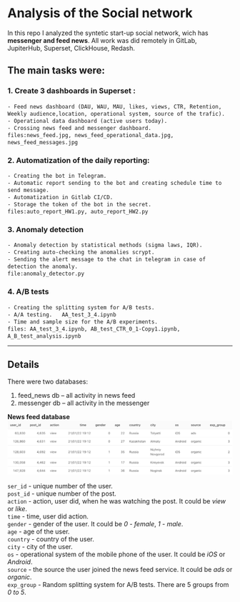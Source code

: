 # Analysis of the Social network

In this repo I analyzed the syntetic start-up social network, wich has <b>messenger and feed news</b>.
All work was did remotely in GitLab, JupiterHub, Superset, ClickHouse, Redash.

## The main tasks were:
### 1. Create 3 dashboards in Superset : 
    - Feed news dashboard (DAU, WAU, MAU, likes, views, CTR, Retention, Weekly audience,location, operational system, source of the trafic).
    - Operational data dashboard (active users today).
    - Crossing news feed and messenger dashboard.
    files:news_feed.jpg, news_feed_operational_data.jpg, news_feed_messages.jpg
    
    
### 2. Automatization of the daily reporting:
    - Creating the bot in Telegram.
    - Automatic report sending to the bot and creating schedule time to send message.  
    - Automatization in Gitlab CI/CD.
    - Storage the token of the bot in the secret.
    files:auto_report_HW1.py, auto_report_HW2.py


### 3. Anomaly detection
    - Anomaly detection by statistical methods (sigma laws, IQR).
    - Creating auto-checking the anomalies scrypt.      
    - Sending the alert message to the chat in telegram in case of detection the anomaly.
    file:anomaly_detector.py


### 4. A/B tests
    - Creating the splitting system for A/B tests.  
    - A/A testing.   AA_test_3_4.ipynb
    - Time and sample size for the A/B experiments. 
    files: AA_test_3_4.ipynb, AB_test_CTR_0_1-Copy1.ipynb, A_B_test_analysis.ipynb
    
    
___

## Details
There were two databases:
1. feed_news db  – all activity in news feed
2. messenger db  – all activity in the messenger 

**News feed database**![news_feed db](feed_actions.png)

`ser_id` - unique number of the user.    
`post_id` - unique number of the post.    
`action`  - action, user did, when he was watching the post.  It could be *view* or *like*.  
`time`    - time, user did action.  
`gender`  - gender of the user. It could be *0 - female*, *1 - male*.  
`age`     - age of the user.  
`country` - country of the user.  
`city`    - city of the user.  
`os`      - operational system of the mobile phone of the user. It could be *iOS* or *Android*.  
`source`  - the source the user joined the news feed service. It could be *ads* or *organic*.  
`exp_group` - Random splitting system for A/B tests. There are 5 groups from *0 to 5*.  



